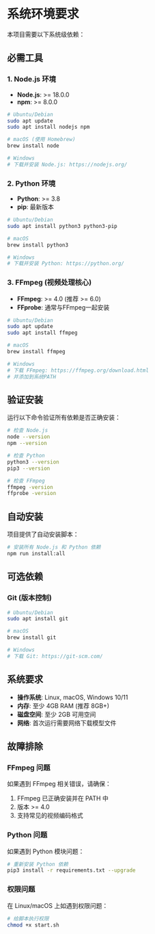 # 系统环境要求

本项目需要以下系统级依赖：

## 必需工具

### 1. Node.js 环境
- **Node.js**: >= 18.0.0
- **npm**: >= 8.0.0

```bash
# Ubuntu/Debian
sudo apt update
sudo apt install nodejs npm

# macOS (使用 Homebrew)
brew install node

# Windows
# 下载并安装 Node.js: https://nodejs.org/
```

### 2. Python 环境
- **Python**: >= 3.8
- **pip**: 最新版本

```bash
# Ubuntu/Debian
sudo apt install python3 python3-pip

# macOS
brew install python3

# Windows
# 下载并安装 Python: https://python.org/
```

### 3. FFmpeg (视频处理核心)
- **FFmpeg**: >= 4.0 (推荐 >= 6.0)
- **FFprobe**: 通常与FFmpeg一起安装

```bash
# Ubuntu/Debian
sudo apt update
sudo apt install ffmpeg

# macOS
brew install ffmpeg

# Windows
# 下载 FFmpeg: https://ffmpeg.org/download.html
# 并添加到系统PATH
```

## 验证安装

运行以下命令验证所有依赖是否正确安装：

```bash
# 检查 Node.js
node --version
npm --version

# 检查 Python
python3 --version
pip3 --version

# 检查 FFmpeg
ffmpeg -version
ffprobe -version
```

## 自动安装

项目提供了自动安装脚本：

```bash
# 安装所有 Node.js 和 Python 依赖
npm run install:all
```

## 可选依赖

### Git (版本控制)
```bash
# Ubuntu/Debian
sudo apt install git

# macOS
brew install git

# Windows
# 下载 Git: https://git-scm.com/
```

## 系统要求

- **操作系统**: Linux, macOS, Windows 10/11
- **内存**: 至少 4GB RAM (推荐 8GB+)
- **磁盘空间**: 至少 2GB 可用空间
- **网络**: 首次运行需要网络下载模型文件

## 故障排除

### FFmpeg 问题
如果遇到 FFmpeg 相关错误，请确保：
1. FFmpeg 已正确安装并在 PATH 中
2. 版本 >= 4.0
3. 支持常见的视频编码格式

### Python 问题
如果遇到 Python 模块问题：
```bash
# 重新安装 Python 依赖
pip3 install -r requirements.txt --upgrade
```

### 权限问题
在 Linux/macOS 上如遇到权限问题：
```bash
# 给脚本执行权限
chmod +x start.sh
```